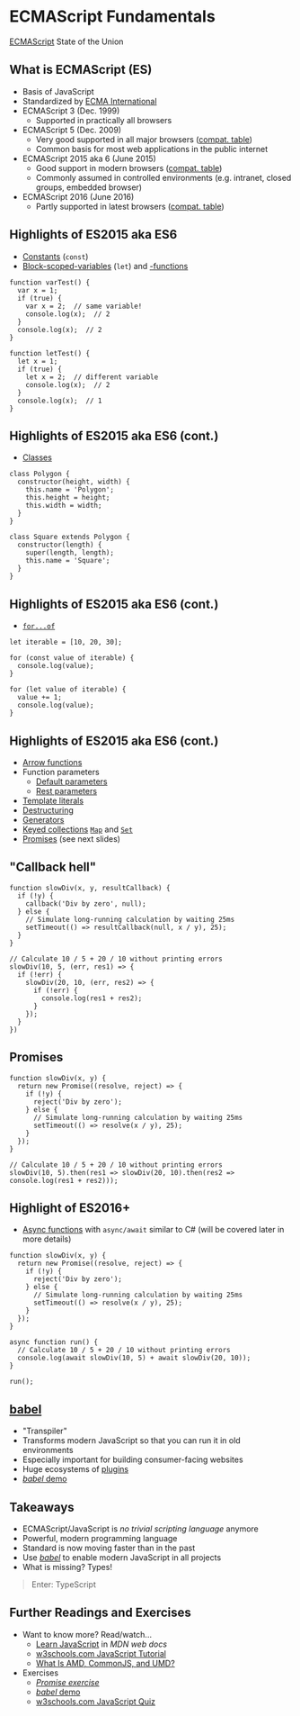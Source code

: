 # ECMAScript Fundamentals

[ECMAScript](https://en.wikipedia.org/wiki/ECMAScript) State of the Union


<!-- .slide: class="left" -->
## What is ECMAScript (ES)

* Basis of JavaScript
* Standardized by [ECMA International](http://www.ecma-international.org/)
* ECMAScript 3 (Dec. 1999)
  * Supported in practically all browsers
* ECMAScript 5 (Dec. 2009)
  * Very good supported in all major browsers ([compat. table](http://kangax.github.io/compat-table/es5/))
  * Common basis for most web applications in the public internet
* ECMAScript 2015 aka 6 (June 2015)
  * Good support in modern browsers ([compat. table](http://kangax.github.io/compat-table/es6/))
  * Commonly assumed in controlled environments (e.g. intranet, closed groups, embedded browser)
* ECMAScript 2016 (June 2016)
  * Partly supported in latest browsers ([compat. table](http://kangax.github.io/compat-table/es2016plus/))


<!-- .slide: class="left" -->
## Highlights of ES2015 aka ES6

* [Constants](https://developer.mozilla.org/en-US/docs/Web/JavaScript/Reference/Statements/const) (`const`)
* [Block-scoped-variables](https://developer.mozilla.org/en-US/docs/Web/JavaScript/Reference/Statements/let) (`let`) and [-functions](http://es6-features.org/#BlockScopedFunctions)

```
function varTest() {
  var x = 1;
  if (true) {
    var x = 2;  // same variable!
    console.log(x);  // 2
  }
  console.log(x);  // 2
}

function letTest() {
  let x = 1;
  if (true) {
    let x = 2;  // different variable
    console.log(x);  // 2
  }
  console.log(x);  // 1
}
```


<!-- .slide: class="left" -->
## Highlights of ES2015 aka ES6 (cont.)

* [Classes](https://developer.mozilla.org/en-US/docs/Web/JavaScript/Reference/Classes)

```
class Polygon {
  constructor(height, width) {
    this.name = 'Polygon';
    this.height = height;
    this.width = width;
  }
}

class Square extends Polygon {
  constructor(length) {
    super(length, length);
    this.name = 'Square';
  }
}
```


<!-- .slide: class="left" -->
## Highlights of ES2015 aka ES6 (cont.)

* [`for...of`](https://developer.mozilla.org/en-US/docs/Web/JavaScript/Reference/Statements/for...of)

```
let iterable = [10, 20, 30];

for (const value of iterable) {
  console.log(value);
}

for (let value of iterable) {
  value += 1;
  console.log(value);
}
```


<!-- .slide: class="left" -->
## Highlights of ES2015 aka ES6 (cont.)

* [Arrow functions](https://developer.mozilla.org/en-US/docs/Web/JavaScript/Reference/Functions/Arrow_functions)
* Function parameters
  * [Default parameters](https://developer.mozilla.org/en-US/docs/Web/JavaScript/Reference/Functions/Default_parameters)
  * [Rest parameters](https://developer.mozilla.org/en-US/docs/Web/JavaScript/Reference/Functions/rest_parameters)
* [Template literals](https://developer.mozilla.org/en-US/docs/Web/JavaScript/Reference/Template_literals)
* [Destructuring](https://developer.mozilla.org/en-US/docs/Web/JavaScript/Reference/Operators/Destructuring_assignment)
* [Generators](https://developer.mozilla.org/en-US/docs/Web/JavaScript/Reference/Global_Objects/Generator)
* [Keyed collections](https://developer.mozilla.org/en-US/docs/Web/JavaScript/Reference/Global_Objects#Keyed_collections) [`Map`](https://developer.mozilla.org/en-US/docs/Web/JavaScript/Reference/Global_Objects/Map) and [`Set`](https://developer.mozilla.org/en-US/docs/Web/JavaScript/Reference/Global_Objects/Set)
* [Promises](https://developer.mozilla.org/en-US/docs/Web/JavaScript/Guide/Using_promises) (see next slides)


<!-- .slide: class="left" -->
## "Callback hell"

```
function slowDiv(x, y, resultCallback) {
  if (!y) {
    callback('Div by zero', null);
  } else {
    // Simulate long-running calculation by waiting 25ms
    setTimeout(() => resultCallback(null, x / y), 25);
  }
}

// Calculate 10 / 5 + 20 / 10 without printing errors
slowDiv(10, 5, (err, res1) => {
  if (!err) {
    slowDiv(20, 10, (err, res2) => {
      if (!err) {
        console.log(res1 + res2);
      }
    });
  }
})
```


<!-- .slide: class="left" -->
## Promises

```
function slowDiv(x, y) {
  return new Promise((resolve, reject) => {
    if (!y) {
      reject('Div by zero');
    } else {
      // Simulate long-running calculation by waiting 25ms
      setTimeout(() => resolve(x / y), 25);
    }
  });
}

// Calculate 10 / 5 + 20 / 10 without printing errors
slowDiv(10, 5).then(res1 => slowDiv(20, 10).then(res2 => console.log(res1 + res2)));
```


<!-- .slide: class="left" -->
## Highlight of ES2016+

* [Async functions](https://developer.mozilla.org/en-US/docs/Web/JavaScript/Reference/Statements/async_function) with `async/await` similar to C# (will be covered later in more details)

```
function slowDiv(x, y) {
  return new Promise((resolve, reject) => {
    if (!y) {
      reject('Div by zero');
    } else {
      // Simulate long-running calculation by waiting 25ms
      setTimeout(() => resolve(x / y), 25);
    }
  });
}

async function run() {
  // Calculate 10 / 5 + 20 / 10 without printing errors
  console.log(await slowDiv(10, 5) + await slowDiv(20, 10));
}

run();
```


<!-- .slide: class="left" -->
## [babel](https://babeljs.io/)

* "Transpiler"
* Transforms modern JavaScript so that you can run it in old environments
* Especially important for building consumer-facing websites
* Huge ecosystems of [plugins](https://babeljs.io/docs/plugins/)
* [*babel* demo](https://github.com/rstropek/htl-mobile-computing/blob/master/ecmascript-fundamentals/0030-babel/readme.md)


<!-- .slide: class="left" -->
## Takeaways

* ECMAScript/JavaScript is *no trivial scripting language* anymore
* Powerful, modern programming language
* Standard is now moving faster than in the past
* Use [*babel*](https://babeljs.io/) to enable modern JavaScript in all projects
* What is missing? Types!

> Enter: TypeScript


<!-- .slide: class="left" -->
## Further Readings and Exercises

* Want to know more? Read/watch...
  * [Learn JavaScript](https://developer.mozilla.org/en-US/docs/Learn/JavaScript) in *MDN web docs*
  * [w3schools.com JavaScript Tutorial](https://www.w3schools.com/js/)
  * [What Is AMD, CommonJS, and UMD?](http://davidbcalhoun.com/2014/what-is-amd-commonjs-and-umd/)
* Exercises
  * [*Promise exercise*](https://github.com/rstropek/htl-mobile-computing/blob/master/ecmascript-fundamentals/9010-create-promise/readme.md)
  * [*babel* demo](https://github.com/rstropek/htl-mobile-computing/blob/master/ecmascript-fundamentals/0030-babel/readme.md)
  * [w3schools.com JavaScript Quiz](https://www.w3schools.com/quiztest/quiztest.asp?qtest=JavaScript)
